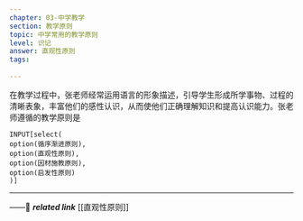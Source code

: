 ```yaml
---
chapter: 03-中学教学
section: 教学原则
topic: 中学常用的教学原则
level: 识记
answer: 直观性原则
tags:
  
---
```


在教学过程中，张老师经常运用语言的形象描述，引导学生形成所学事物、过程的清晰表象，丰富他们的感性认识，从而使他们正确理解知识和提高认识能力。张老师遵循的教学原则是

```meta-bind
INPUT[select(
option(循序渐进原则),
option(直观性原则),
option(因材施教原则),
option(启发性原则)
)]
```

---
——🔗 ***related link*** [[直观性原则]]